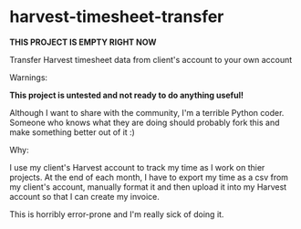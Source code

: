harvest-timesheet-transfer
==========================

**THIS PROJECT IS EMPTY RIGHT NOW**

Transfer Harvest timesheet data from client's account to your own account

Warnings:

**This project is untested and not ready to do anything useful!**

Although I want to share with the community, I'm a terrible Python coder. Someone who knows what they are doing should probably fork this and make something better out of it :)


Why:

I use my client's Harvest account to track my time as I work on thier projects. At the end of each 
month, I have to export my time as a csv from my client's account, manually format it and then 
upload it into my Harvest account so that I can create my invoice. 

This is horribly error-prone and I'm really sick of doing it.



